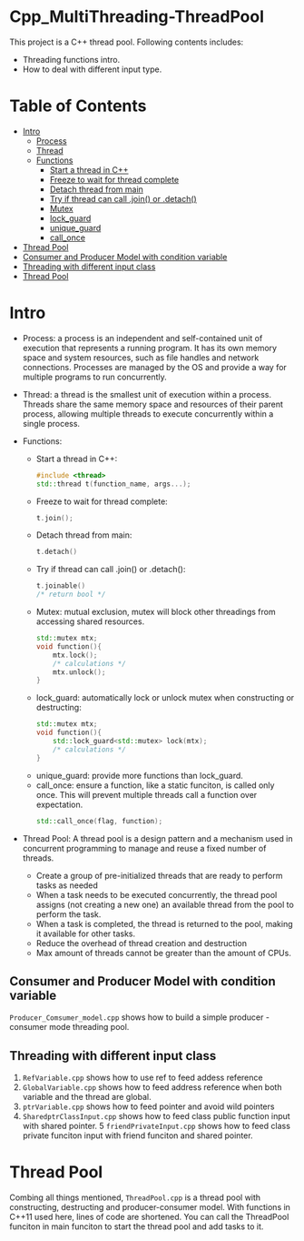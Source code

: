 # Cpp_MultiThreading-ThreadPool

This project is a C++ thread pool. Following contents includes:
- Threading functions intro.
- How to deal with different input type.

# Table of Contents
- [Intro](#intro)
  - [Process](#process)
  - [Thread](#thread)
  - [Functions](#functions)
    - [Start a thread in C++](#start-a-thread-in-c)
    - [Freeze to wait for thread complete](#freeze-to-wait-for-thread-complete)
    - [Detach thread from main](#detach-thread-from-main)
    - [Try if thread can call .join() or .detach()](#try-if-thread-can-call-join-or-detach)
    - [Mutex](#mutex)
    - [lock_guard](#lock_guard)
    - [unique_guard](#unique_guard)
    - [call_once](#call_once)
- [Thread Pool](#thread-pool)
- [Consumer and Producer Model with condition variable](#consumer-and-producer-model-with-condition-variable)
- [Threading with different input class](#threading-with-different-input-class)
- [Thread Pool](#thread-pool-1)


# Intro
- Process: a process is an independent and self-contained unit of execution that represents a running program. It has its own memory space and system resources, such as file handles and network connections. Processes are managed by the OS and provide a way for multiple programs to run concurrently.
- Thread: a thread is the smallest unit of execution within a process. Threads share the same memory space and resources of their parent process, allowing multiple threads to execute concurrently within a single process.
- Functions:
    - Start a thread in C++:
      ```C++
      #include <thread>
      std::thread t(function_name, args...);
      ```
    - Freeze to wait for thread complete:
      ```C++
      t.join();
      ```
    - Detach thread from main:
      ```C++
      t.detach()
      ```
    - Try if thread can call .join() or .detach():
      ```C++
      t.joinable()
      /* return bool */
      ```
    - Mutex: mutual exclusion, mutex will block other threadings from accessing shared resources.
      ```C++
      std::mutex mtx;
      void function(){
          mtx.lock();
          /* calculations */
          mtx.unlock();
      }
      ```
    - lock_guard: automatically lock or unlock mutex when constructing or destructing:
      ```C++
      std::mutex mtx;
      void function(){
          std::lock_guard<std::mutex> lock(mtx);
          /* calculations */
      }
      ```
    - unique_guard: provide more functions than lock_guard.
    - call_once: ensure a function, like a static funciton, is called only once. This will prevent multiple threads call a function over expectation.
      ```C++
      std::call_once(flag, function);
      ```
      
- Thread Pool: A thread pool is a design pattern and a mechanism used in concurrent programming to manage and reuse a fixed number of threads.
    - Create a group of pre-initialized threads that are ready to perform tasks as needed
    - When a task needs to be executed concurrently, the thread pool assigns (not creating a new one) an available thread from the pool to perform the task. 
    - When a task is completed, the thread is returned to the pool, making it available for other tasks.
    - Reduce the overhead of thread creation and destruction
    - Max amount of threads cannot be greater than the amount of CPUs.

## Consumer and Producer Model with condition variable
   ```Producer_Comsumer_model.cpp``` shows how to build a simple producer - consumer mode threading pool.

## Threading with different input class
1. ```RefVariable.cpp``` shows how to use ref to feed addess reference
2. ```GlobalVariable.cpp``` shows how to feed address reference when both variable and the thread are global.
3. ```ptrVariable.cpp``` shows how to feed pointer and avoid wild pointers
4. ```SharedptrClassInput.cpp``` shows how to feed class public function input with shared pointer.
5 ```friendPrivateInput.cpp``` shows how to feed class private funciton input with friend funciton and shared pointer.

# Thread Pool
Combing all things mentioned, ```ThreadPool.cpp``` is a thread pool with constructing, destructing and producer-consumer model. With functions in C++11 used here, lines of code are shortened. You can call the ThreadPool funciton in main funciton to start the thread pool and add tasks to it.
